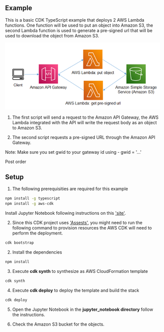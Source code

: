 ## Example
This is a basic CDK TypeScript example that deploys 2 AWS Lambda functions. One function will be used to put an object into Amazon S3, the second Lambda function is used to generate a pre-signed url that will be used to download the object from Amazon S3.

![architecture](./images/architecture_2.png "Architecture")


1. The first script will send a request to the Amazon API Gateway, the AWS Lambda integrated with the API will write the request body as an object to Amazon S3.

2. The second script requests a pre-signed URL through the Amazon API Gateway.

Note: Make sure you set gwid to your gateway id using - gwid = '...'

Post order


## Setup

1. The following prerequisities are required for this example
  
```bash
npm install -g typescript
npm install -g aws-cdk
```
Install Jupyter Notebook following instructions on this ['site'](https://jupyter.org/install).

2. Since this CDK project uses ['Assests'](https://docs.aws.amazon.com/cdk/latest/guide/assets.html), you might need to run the following command to provision resources the AWS CDK will need to perform the deployment.

```bash 
cdk bootstrap
```

2. Install the dependencies

```bash
npm install
```

3. Execute **cdk synth** to synthesize as AWS CloudFormation template

```bash
cdk synth
```

4. Execute **cdk deploy** to deploy the template and build the stack

```bash
cdk deploy
```

5. Open the Jupyter Notebook in the **jupyter_notebook directory** follow the instructions.

6. Check the Amazon S3 bucket for the objects.
